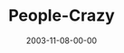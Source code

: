 ---
layout: message
category: message
series: "Crazy Church"
title: "People-Crazy"
date: 2003-11-08-00-00
message_id: 198
sc-permalink-url: "http://soundcloud.com/crdschurch/people-crazy"
audio: "http://s3.amazonaws.com/crossroads-media/messages/audio/CC_01_11-09-03_People_Crazy.mp3"
audio-duration: "38:44"
tag: 
 - crossroads
 - vision
 - people
 - revolution
 - community
 - serving
 - love
 - tome
explicit: false
---
